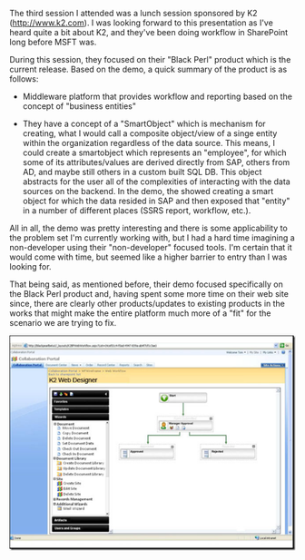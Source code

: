 The third session I attended was a lunch session sponsored by K2 (<http://www.k2.com>). I was looking forward to this
presentation as I've heard quite a bit about K2, and they've been doing workflow in SharePoint long before MSFT was.

During this session, they focused on their "Black Perl" product which is the current release. Based on the demo, a
quick summary of the product is as follows:

* Middleware platform that provides workflow and reporting based on the concept of "business entities"

* They have a concept of a "SmartObject" which is mechanism for creating, what I would call a composite object/view
of a singe entity within the organization regardless of the data source. This means, I could create a smartobject
which represents an "employee", for which some of its attributes/values are derived directly from SAP, others from AD,
and maybe still others in a custom built SQL DB. This object abstracts for the user all of the complexities of
interacting with the data sources on the backend. In the demo, the showed creating a smart object for which the data
resided in SAP and then exposed that "entity" in a number of different places (SSRS report, workflow, etc.).

All in all, the demo was pretty interesting and there is some applicability to the problem set I'm currently working
with, but I had a hard time imagining a non-developer using their "non-developer" focused tools. I'm certain that it
would come with time, but seemed like a higher barrier to entry than I was looking for.

That being said, as mentioned before, their demo focused specifically on the Black Perl product and, having spent
some more time on their web site since, there are clearly other products/updates to existing products in the works
that might make the entire platform much more of a "fit" for the scenario we are trying to fix.

<img alt='K2 Designer' src='/assets/images/k2designer.png' class='blogimage img-responsive'>